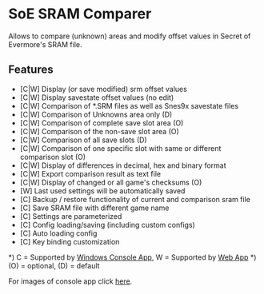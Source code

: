 # SoE SRAM Comparer
Allows to compare (unknown) areas and modify offset values in Secret of Evermore's SRAM file.

## Features
* [C|W] Display (or save modified) srm offset values
* [C|W] Display savestate offset values (no edit)
* [C|W] Comparison of *.SRM files as well as Snes9x savestate files  
* [C|W] Comparison of Unknowns area only (D) 
* [C|W] Comparison of complete save slot area (O)
* [C|W] Comparison of the non-save slot area (O)
* [C|W] Comparison of all save slots (D)
* [C|W] Comparison of one specific slot with same or different comparison slot (O)
* [C|W] Display of differences in decimal, hex and binary format
* [C|W] Export comparison result as text file
* [C|W] Display of changed or all game's checksums (O)
* [W] Last used settings will be automatically saved
* [C] Backup / restore functionality of current and comparison sram file
* [C] Save SRAM file with different game name 
* [C] Settings are parameterized
* [C] Config loading/saving (including custom configs)
* [C] Auto loading config
* [C] Key binding customization

*) C = Supported by <a href=console-app>Windows Console App</a>, W = Supported by <a href=comparing>Web App</a>
*) (O) = optional, (D) = default

For images of console app click <a href=imagery>here</a>.
